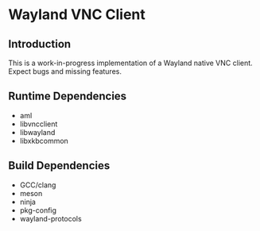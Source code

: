 # Wayland VNC Client

## Introduction
This is a work-in-progress implementation of a Wayland native VNC client.
Expect bugs and missing features.

## Runtime Dependencies
 * aml
 * libvncclient
 * libwayland
 * libxkbcommon

## Build Dependencies
 * GCC/clang
 * meson
 * ninja
 * pkg-config
 * wayland-protocols
